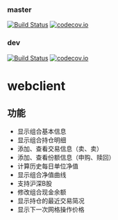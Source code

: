 ### master
[![Build Status](https://travis-ci.org/guhe/webclient.svg?branch=master)](https://travis-ci.org/guhe/webclient)
[![codecov.io](https://codecov.io/github/guhe/webclient/coverage.svg)](https://codecov.io/github/guhe/webclient)

### dev
[![Build Status](https://travis-ci.org/guhe/webclient.svg?branch=dev)](https://travis-ci.org/guhe/webclient)
[![codecov.io](https://codecov.io/github/guhe/webclient/coverage.svg?branch=dev)](https://codecov.io/github/guhe/webclient)

# webclient

## 功能
* 显示组合基本信息
* 显示组合持仓明细
* 添加、查看交易信息（卖、卖）
* 添加、查看份额信息（申购、赎回）
* 计算历史每日单位净值
* 显示组合净值曲线
* 支持沪深B股
* 修改组合现金余额
* 显示持仓的最近交易简况
* 显示下一次网格操作价格